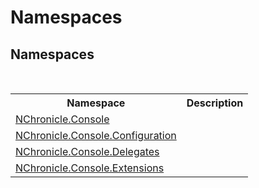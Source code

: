 # Namespaces
 


## Namespaces
&nbsp;<table><tr><th>Namespace</th><th>Description</th></tr><tr><td><a href="N_NChronicle_Console.md">NChronicle.Console</a></td><td></td></tr><tr><td><a href="N_NChronicle_Console_Configuration.md">NChronicle.Console.Configuration</a></td><td></td></tr><tr><td><a href="N_NChronicle_Console_Delegates.md">NChronicle.Console.Delegates</a></td><td></td></tr><tr><td><a href="N_NChronicle_Console_Extensions.md">NChronicle.Console.Extensions</a></td><td></td></tr></table>&nbsp;

